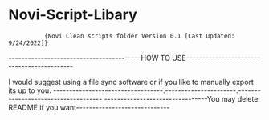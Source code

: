 #                                   Novi-Script-Libary
              {Novi Clean scripts folder Version 0.1 [Last Updated: 9/24/2022]}


-----------------------------------------HOW TO USE-------------------------------------------

I would suggest using a file sync software or if you like to manually export its up to you.
----------------------------------.----------------------.------------------------------------
--------------------------------You may delete README if you want-----------------------------
